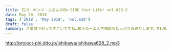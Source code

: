 ```yaml
---
title: 石川・ホンマ・ぶるんのBe-SIDE Your Life! vol.628-2
date: May 20, 2018
tags: ['2018', 'May 2018', 'vol.628']
draft: false
summary: 企業城下町ってすごいですね…知らねーよ人生相談もたっぷりお送りします。MIURA
---
```


http://project-phi.ddo.jp/ishikawa/ishikawa628_2.mp3